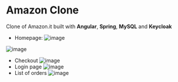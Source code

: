 
# Amazon Clone

Clone of Amazon.it built with **Angular**, **Spring**, **MySQL** and **Keycloak**


- Homepage:
![image](https://i.ibb.co/fdh2y0j/homepage.png)

![image](https://i.ibb.co/sWLxmPV/add-carrello.png)
- Checkout
![image](https://i.ibb.co/t3jftTG/checkout.png)
- Login page
![image](https://i.ibb.co/LZr36kR/login.png)
- List of orders
![image](https://i.ibb.co/4VGh9Y3/resi.png)

